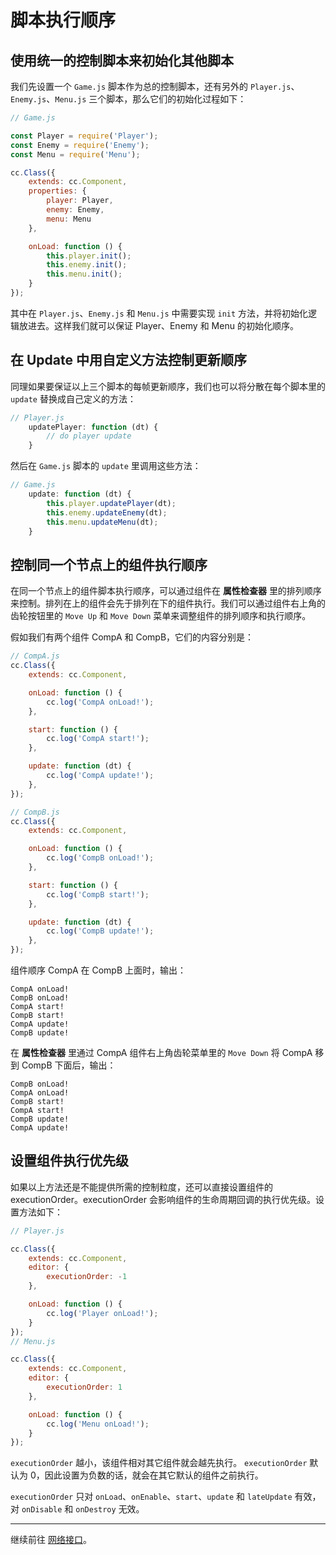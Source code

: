# 脚本执行顺序

## 使用统一的控制脚本来初始化其他脚本

我们先设置一个 `Game.js` 脚本作为总的控制脚本，还有另外的 `Player.js`、`Enemy.js`、`Menu.js` 三个脚本，那么它们的初始化过程如下：

```js
// Game.js

const Player = require('Player');
const Enemy = require('Enemy');
const Menu = require('Menu');

cc.Class({
    extends: cc.Component,
    properties: {
        player: Player,
        enemy: Enemy,
        menu: Menu
    },

    onLoad: function () {
        this.player.init();
        this.enemy.init();
        this.menu.init();
    }
});
```

其中在 `Player.js`、`Enemy.js` 和 `Menu.js` 中需要实现 `init` 方法，并将初始化逻辑放进去。这样我们就可以保证 Player、Enemy 和 Menu 的初始化顺序。



## 在 Update 中用自定义方法控制更新顺序

同理如果要保证以上三个脚本的每帧更新顺序，我们也可以将分散在每个脚本里的 `update` 替换成自己定义的方法：

```js
// Player.js
    updatePlayer: function (dt) {
        // do player update
    }
```

然后在 `Game.js` 脚本的 `update` 里调用这些方法：

```js
// Game.js
    update: function (dt) {
        this.player.updatePlayer(dt);
        this.enemy.updateEnemy(dt);
        this.menu.updateMenu(dt);
    }
```



## 控制同一个节点上的组件执行顺序

在同一个节点上的组件脚本执行顺序，可以通过组件在 **属性检查器** 里的排列顺序来控制。排列在上的组件会先于排列在下的组件执行。我们可以通过组件右上角的齿轮按钮里的 `Move Up` 和 `Move Down` 菜单来调整组件的排列顺序和执行顺序。

假如我们有两个组件 CompA 和 CompB，它们的内容分别是：

```js
// CompA.js
cc.Class({
    extends: cc.Component,

    onLoad: function () {
        cc.log('CompA onLoad!');
    },

    start: function () {
        cc.log('CompA start!');
    },

    update: function (dt) {
        cc.log('CompA update!');
    },
});

// CompB.js
cc.Class({
    extends: cc.Component,

    onLoad: function () {
        cc.log('CompB onLoad!');
    },

    start: function () {
        cc.log('CompB start!');
    },

    update: function (dt) {
        cc.log('CompB update!');
    },
});
```

组件顺序 CompA 在 CompB 上面时，输出：

```
CompA onLoad!
CompB onLoad!
CompA start!
CompB start!
CompA update!
CompB update!
```

在 **属性检查器** 里通过 CompA 组件右上角齿轮菜单里的 `Move Down` 将 CompA 移到 CompB 下面后，输出：

```
CompB onLoad!
CompA onLoad!
CompB start!
CompA start!
CompB update!
CompA update!
```



## 设置组件执行优先级

如果以上方法还是不能提供所需的控制粒度，还可以直接设置组件的 executionOrder。executionOrder 会影响组件的生命周期回调的执行优先级。设置方法如下：

```js
// Player.js

cc.Class({
    extends: cc.Component,
    editor: {
        executionOrder: -1
    },

    onLoad: function () {
        cc.log('Player onLoad!');
    }
});
// Menu.js

cc.Class({
    extends: cc.Component,
    editor: {
        executionOrder: 1
    },

    onLoad: function () {
        cc.log('Menu onLoad!');
    }
});
```

`executionOrder` 越小，该组件相对其它组件就会越先执行。 `executionOrder` 默认为 0，因此设置为负数的话，就会在其它默认的组件之前执行。

`executionOrder` 只对 `onLoad`、`onEnable`、`start`、`update` 和 `lateUpdate` 有效，对 `onDisable` 和 `onDestroy` 无效。

------

继续前往 [网络接口](https://docs.cocos.com/creator/manual/zh/scripting/network.html)。